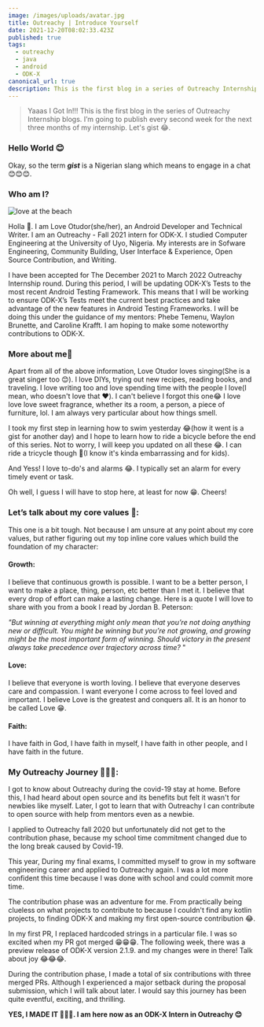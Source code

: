 ```yaml
---
image: /images/uploads/avatar.jpg
title: Outreachy | Introduce Yourself
date: 2021-12-20T08:02:33.423Z
published: true
tags:
  - outreachy
  - java
  - android
  - ODK-X
canonical_url: true
description: This is the first blog in a series of Outreachy Internship blogs.
---
```

> Yaaas I Got In!!! This is the first blog in the series of Outreachy Internship blogs. I’m going to publish every second week for the next three months of my internship. Let's gist 😂.

### **Hello World 😊**

Okay, so the term ***gist*** is a Nigerian slang which means to engage in a chat 😊😊😊.

### **Who am I?**

![love at the beach](/images/uploads/img_9983-copy.jpg "love at the beach")

Holla 🌻. I am Love Otudor(she/her), an Android Developer and Technical Writer. I am an Outreachy - Fall 2021 intern for ODK-X. I studied Computer Engineering at the University of Uyo, Nigeria. My interests are in Sofware Engineering, Community Building, User Interface & Experience, Open Source Contribution, and Writing.

I have been accepted for The December 2021 to March 2022 Outreachy Internship round. During this period, I will be updating ODK-X’s Tests to the most recent Android Testing Framework. This means that I will be working to ensure ODK-X’s Tests meet the current best practices and take advantage of the new features in Android Testing Frameworks. I will be doing this under the guidance of my mentors: Phebe Temenu, Waylon Brunette, and Caroline Krafft. I am hoping to make some noteworthy contributions to ODK-X.

### **More about me🙈**

Apart from all of the above information, Love Otudor loves singing(She is a great singer too 😊). I love DIYs, trying out new recipes, reading books, and traveling. I love writing too and love spending time with the people I love(I mean, who doesn't love that ❤️). I can't believe I forgot this one😂 I love love love sweet fragrance, whether its a room, a person, a piece of furniture, lol. I am always very particular about how things smell.

I took my first step in learning how to swim yesterday 😂(how it went is a gist for another day) and I hope to learn how to ride a bicycle before the end of this series. Not to worry, I will keep you updated on all these 😂. I can ride a tricycle though 🙈(I know it's kinda embarrassing and for kids).

And Yess! I love to-do's and alarms 😂. I typically set an alarm for every timely event or task.

Oh well, I guess I will have to stop here, at least for now 😁. Cheers!

### **Let’s talk about my core values 🤔:**

This one is a bit tough. Not because I am unsure at any point about my core values, but rather figuring out my top inline core values which build the foundation of my character:

#### **Growth:**

I believe that continuous growth is possible. I want to be a better person, I want to make a place, thing, person, etc better than I met it. I believe that every drop of effort can make a lasting change. Here is a quote I will love to share with you from a book I read by Jordan B. Peterson:

*"But winning at everything might only mean that you’re not doing anything new or difficult. You might be winning but you’re not growing, and growing might be the most important form of winning. Should victory in the present always take precedence over trajectory across time?* "

#### **Love:**

I believe that everyone is worth loving. I believe that everyone deserves care and compassion. I want everyone I come across to feel loved and important. I believe Love is the greatest and conquers all. It is an honor to be called Love 😁.

#### **Faith:**

I have faith in God, I have faith in myself, I have faith in other people, and I have faith in the future.

### **My Outreachy Journey 👩🏽‍🎨:**

I got to know about Outreachy during the covid-19 stay at home. Before this, I had heard about open source and its benefits but felt it wasn't for newbies like myself. Later, I got to learn that with Outreachy I can contribute to open source with help from mentors even as a newbie.

I applied to Outreachy fall 2020 but unfortunately did not get to the contribution phase, because my school time commitment changed due to the long break caused by Covid-19.

This year, During my final exams, I committed myself to grow in my software engineering career and applied to Outreachy again. I was a lot more confident this time because I was done with school and could commit more time.

The contribution phase was an adventure for me. From practically being clueless on what projects to contribute to because I couldn't find any kotlin projects, to finding ODK-X and making my first open-source contribution 😂.

In my first PR, I replaced hardcoded strings in a particular file. I was so excited when my PR got merged 😁😁😁. The following week, there was a preview release of ODK-X version 2.1.9. and my changes were in there! Talk about joy 😂😂😂.

During the contribution phase, I made a total of six contributions with three merged PRs. Although I experienced a major setback during the proposal submission, which I will talk about later. I would say this journey has been quite eventful, exciting, and thrilling.

**YES, I MADE IT 🎉🎉🎉.  I am here now as an ODK-X Intern in Outreachy 😊**